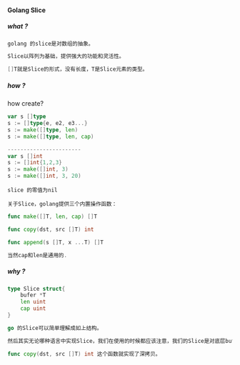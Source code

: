 #### Golang Slice

##### what ?

```go
golang 的slice是对数组的抽象。
```

```go
Slice以阵列为基础，提供强大的功能和灵活性。

[]T就是Slice的形式，没有长度，T是Slice元素的类型。
```



##### how ?

how create?

```go
var s []type
s := []type{e, e2, e3...}
s := make([]type, len)
s := make([]type, len, cap)

-----------------------
var s []int
s := []int{1,2,3}
s := make([]int, 3)
s := make([]int, 3, 20)
```



```
slice 的零值为nil
```

```
关于Slice，golang提供三个内置操作函数：
```

```go
func make([]T, len, cap) []T
```

```go
func copy(dst, src []T) int		
```

```go
func append(s []T, x ...T) []T
```

```go
当然cap和len是通用的.
```



##### why ?

```go
type Slice struct{
	bufer *T
	len uint
	cap uint
}
```

```go
go 的Slice可以简单理解成如上结构。
```

```go
然后其实无论哪种语言中实现Slice，我们在使用的时候都应该注意，我们的Slice是对底层buffer只拥有使用权，没有拥有权。我们只是引用此资源。

func copy(dst, src []T) int	这个函数就实现了深拷贝。
```

